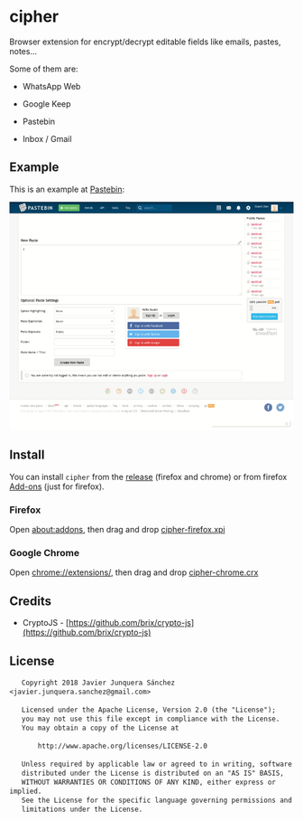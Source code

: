# cipher

Browser extension for encrypt/decrypt editable fields like emails, pastes, notes...

Some of them are:

- WhatsApp Web

- Google Keep

- Pastebin

- Inbox / Gmail

## Example

This is an example at [Pastebin](https://pastebin.com/):

![pastebin_example](imgs/pastebin_example.gif)


## Install

You can install `cipher` from the [release](https://github.com/junquera/cipher/releases/tag/v1.0.2) (firefox and chrome) or from firefox [Add-ons](https://addons.mozilla.org/en-US/firefox/addon/cipher/) (just for firefox).

### Firefox

Open [about:addons](about:addons), then drag and drop [cipher-firefox.xpi](https://github.com/junquera/cipher/releases/download/v1.0.2/cipher-firefox.xpi)

### Google Chrome

Open [chrome://extensions/](chrome://extensions/), then drag and drop [cipher-chrome.crx](https://github.com/junquera/cipher/releases/download/v1.0.2/cipher-chrome.crx)

## Credits

- CryptoJS - [https://github.com/brix/crypto-js](https://github.com/brix/crypto-js)

## License

```
   Copyright 2018 Javier Junquera Sánchez <javier.junquera.sanchez@gmail.com>

   Licensed under the Apache License, Version 2.0 (the "License");
   you may not use this file except in compliance with the License.
   You may obtain a copy of the License at

       http://www.apache.org/licenses/LICENSE-2.0

   Unless required by applicable law or agreed to in writing, software
   distributed under the License is distributed on an "AS IS" BASIS,
   WITHOUT WARRANTIES OR CONDITIONS OF ANY KIND, either express or implied.
   See the License for the specific language governing permissions and
   limitations under the License.


```
